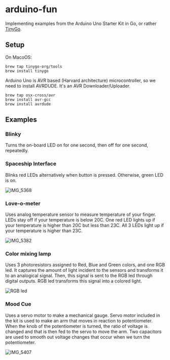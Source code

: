 # arduino-fun
Implementing examples from the Arduino Uno Starter Kit in Go, or rather [TinyGo](https://tinygo.org).

## Setup

On MacoOS:
```avrasm
brew tap tinygo-org/tools
brew install tinygo
```

Arduino Uno is AVR based (Harvard architecture) microcontroller, so we need to install AVRDUDE. It's an AVR Downloader/Uploader.
```avrasm
brew tap osx-cross/avr
brew install avr-gcc
brew install avrdude
```

## Examples

### Blinky

Turns the on-board LED on for one second, then off for one second, repeatedly.

### Spaceship Interface

Blinks red LEDs alternatively when button is pressed. Otherwise, green LED is on.

![IMG_5368](https://github.com/annapawlicka/arduino-fun/assets/2522010/ef5abf3b-6fb3-49cf-a762-8c8aa713d569)

### Love-o-meter

Uses analog temperature sensor to measure temperature of your finger. LEDs stay off if your temperature is below 20C.
One red LED lights up if your temperature is higher than 20C but less than 23C. All 3 LEDs light up if your temperature is
higher than 23C.

![IMG_5382](https://github.com/annapawlicka/arduino-fun/assets/2522010/4704eeee-b727-4b2e-9f2a-2b18601abfe8)

### Color mixing lamp

Uses 3 photoresistors assigned to Red, Blue and Green colors, and one RGB led.
It captures the amount of light incident to the sensors and transforms it to an analogical signal.
Then, this signal is sent to the RGB led through digital outputs.
RGB led transforms this signal into a colored light.

![RGB led](https://github.com/annapawlicka/arduino-fun/assets/2522010/ac1a3b59-8c48-42e4-99a7-652eea65422c)

### Mood Cue

Uses a servo motor to make a mechanical gauge.
Servo motor included in the kit is used to make an arm that moves in reaction to potentiometer. When the knob of the 
potentiometer is turned, the ratio of voltage is changed and that is then fed to the servo to move the arm. Two capacitors 
are used to smooth out voltage changes that occur when we turn the potentiometer.

![IMG_5407](https://github.com/annapawlicka/arduino-fun/assets/2522010/32229bc0-1e57-4450-9539-488401a5d0d2)
